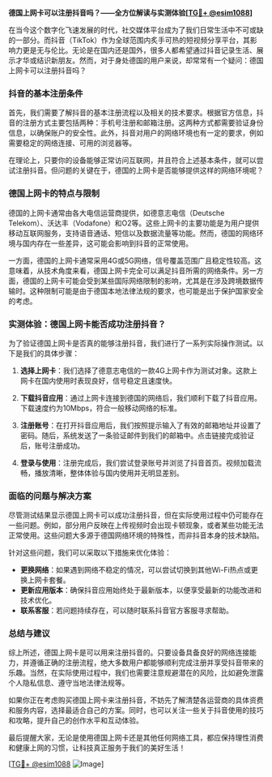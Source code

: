**德国上网卡可以注册抖音吗？——全方位解读与实测体验[[TG💪+ @esim1088](https://t.me/s/esim1088)]**

在当今这个数字化飞速发展的时代，社交媒体平台成为了我们日常生活中不可或缺的一部分。而抖音（TikTok）作为全球范围内炙手可热的短视频分享平台，其影响力更是无与伦比。无论是在国内还是国外，很多人都希望通过抖音记录生活、展示才华或结识新朋友。然而，对于身处德国的用户来说，却常常有一个疑问：德国上网卡可以注册抖音吗？

### 抖音的基本注册条件

首先，我们需要了解抖音的基本注册流程以及相关的技术要求。根据官方信息，抖音的注册方式主要包括两种：手机号注册和邮箱注册。这两种方式都需要验证身份信息，以确保账户的安全性。此外，抖音对用户的网络环境也有一定的要求，例如需要稳定的网络连接、可用的浏览器等。

在理论上，只要你的设备能够正常访问互联网，并且符合上述基本条件，就可以尝试注册抖音。但问题的关键在于，德国的上网卡是否能够提供这样的网络环境呢？

### 德国上网卡的特点与限制

德国的上网卡通常由各大电信运营商提供，如德意志电信（Deutsche Telekom）、沃达丰（Vodafone）和O2等。这些上网卡的主要功能是为用户提供移动互联网服务，支持语音通话、短信以及数据流量等功能。然而，德国的网络环境与国内存在一些差异，这可能会影响到抖音的正常使用。

一方面，德国的上网卡通常采用4G或5G网络，信号覆盖范围广且稳定性较高。这意味着，从技术角度来看，德国上网卡完全可以满足抖音所需的网络条件。另一方面，德国的上网卡可能会受到某些国际网络限制的影响，尤其是在涉及跨境数据传输时。这种限制可能是由于德国本地法律法规的要求，也可能是出于保护国家安全的考虑。

### 实测体验：德国上网卡能否成功注册抖音？

为了验证德国上网卡是否真的能够注册抖音，我们进行了一系列实际操作测试。以下是我们的具体步骤：

1. **选择上网卡**：我们选择了德意志电信的一款4G上网卡作为测试对象。这款上网卡在国内使用时表现良好，信号稳定且速度快。
   
2. **下载抖音应用**：通过上网卡连接到德国的网络后，我们顺利下载了抖音应用。下载速度约为10Mbps，符合一般移动网络的标准。

3. **注册账号**：在打开抖音应用后，我们按照提示输入了有效的邮箱地址并设置了密码。随后，系统发送了一条验证邮件到我们的邮箱中。点击链接完成验证后，账号注册成功。

4. **登录与使用**：注册完成后，我们尝试登录账号并浏览了抖音首页。视频加载流畅，播放清晰，整体体验与国内使用并无明显差别。

### 面临的问题与解决方案

尽管测试结果显示德国上网卡可以成功注册抖音，但在实际使用过程中仍可能存在一些问题。例如，部分用户反映在上传视频时会出现卡顿现象，或者某些功能无法正常使用。这些问题大多源于德国网络环境的特殊性，而非抖音本身的技术缺陷。

针对这些问题，我们可以采取以下措施来优化体验：
- **更换网络**：如果遇到网络不稳定的情况，可以尝试切换到其他Wi-Fi热点或更换上网卡套餐。
- **更新应用版本**：确保抖音应用始终处于最新版本，以便享受最新的功能改进和技术优化。
- **联系客服**：若问题持续存在，可以随时联系抖音官方客服寻求帮助。

### 总结与建议

综上所述，德国上网卡是可以用来注册抖音的。只要设备具备良好的网络连接能力，并遵循正确的注册流程，绝大多数用户都能够顺利完成注册并享受抖音带来的乐趣。当然，在实际使用过程中，我们也需要注意规避潜在的风险，比如避免泄露个人隐私信息、遵守当地法律法规等。

如果你正在考虑购买德国上网卡来注册抖音，不妨先了解清楚各运营商的具体资费和服务内容，选择最适合自己的方案。同时，也可以关注一些关于抖音使用的技巧和攻略，提升自己的创作水平和互动体验。

最后提醒大家，无论是使用德国上网卡还是其他任何网络工具，都应保持理性消费和健康上网的习惯，让科技真正服务于我们的美好生活！

[[TG💪+ @esim1088](https://t.me/s/esim1088) ![Image](https://i.postimg.cc/4NQfJmqS/Snipaste-2025-05-13-00-14-12.png)]